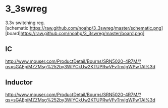 3_3swreg
========

3.3v switching reg.
[schematic|https://raw.github.com/noahp/3_3swreg/master/schematic.png]  
[board|https://raw.github.com/noahp/3_3swreg/master/board.png]

IC
-----
http://www.mouser.com/ProductDetail/Bourns/SRN5020-4R7M/?qs=sGAEpiMZZMsg%252by3WlYCkUw2KTUPRwVFvTnvIgWPwTAI%3d  

Inductor
-----
http://www.mouser.com/ProductDetail/Bourns/SRN5020-4R7M/?qs=sGAEpiMZZMsg%252by3WlYCkUw2KTUPRwVFvTnvIgWPwTAI%3d  
